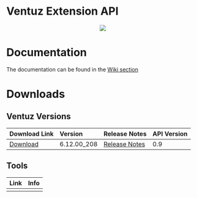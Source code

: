 # Ventuz Extension API
<p align="center">
  <img  src="https://www.ventuz.com/wp-content/uploads/2019/10/ventuz-logo-weiss-300x86.png?x58583">
</p>

# Documentation
The documentation can be found in the [Wiki section](https://github.com/VentuzTechnology/Ventuz.Extension.prerelease/wiki)

# Downloads
## Ventuz Versions
| Download Link        | Version           | Release Notes           | API Version |
| ------------- |:-------------|:-------------|:-------------|
|[Download](https://ventuz-my.sharepoint.com/:u:/p/share/ET3se4CbFQBHhhl0PY5KHPIBclasjCju83fJT3bQtwCzRw?e=kf73yN)  | 6.12.00_208 |[Release Notes](https://ventuz-my.sharepoint.com/:u:/p/share/Ec_IrxVFyrdNiyN81jDMYn8B9NoX99wZIZwjXAdjfiZtfw?e=MRfGbQ) | 0.9 |

## Tools
 Link        | Info           | 
| ------------- |:-------------:| 
|     |   |
